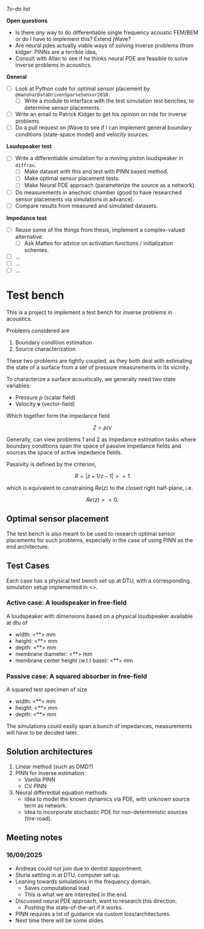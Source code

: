 *To-do list*

**Open questions**
- Is there *any* way to do differentiable single frequency acoustic FEM/BEM or
do I have to implement this? Extend jWave?
- Are neural pdes actually viable ways of solving inverse problems (from
kidger: PINNs are a terrible idea, 
- Consult with Allan to see if he thinks neural PDE are feasible to solve
inverse problems in acoustics.

**General**
- [ ] Look at Python code for optimal sensor placement by `@manoharDataDrivenSparseSensor2018.`
    - [ ] Write a module to interface with the test simulation test benches, to determine sensor placements.
- [ ] Write an email to Patrick Kidger to get his opinion on nde for inverse
problems
- [ ] Do a pull request on jWave to see if I can implement general boundary
conditions (state-space model) and velocity sources.

**Loudspeaker test**
- [ ] Write a differentiable simulation for a moving piston loudspeaker in `diffrax`.
    - [ ] Make dataset with this and test with PINN based method.
    - [ ] Make optimal sensor placement tests.
    - [ ] Make Neural PDE approach (parameterize the source as a network).
- [ ] Do measurements in anechoic chamber (good to have researched sensor
placements via simulations in advance).
- [ ] Compare results from measured and simulated datasets.

**Impedance test**
- [ ] Reuse some of the things from thesis, implement a complex-valued alternative.
    - [ ] Ask Matteo for advice on activation functions / initialization schemes.
- [ ] ...
- [ ] ...
- [ ] ...

# Test bench

This is a project to implement a test bench for inverse problems in acoustics.

Problems considered are
1. Boundary condition estimation
2. Source characterization

These two problems are tightly coupled, as they both deal with estimating the
state of a surface from a set of pressure measurements in its vicinity.

To characterize a surface acoustically, we generally need two state variables:
- Pressure $p$ (scalar field)
- Velocity $\boldsymbol{v}$ (vector-field)

Which together form the impedance field

$$Z = p / v$$

Generally, can view problems 1 and 2 as impedance estimation tasks where
boundary conditions span the space of passive impedance fields and sources the
space of active impedance fields. 

Passivity is defined by the criterion, 

$$R = |{z + 1}/{z - 1}| >= 1$$

which is equivalent to constraining $Re(z)$ to the closed right half-plane, i.e.

$$Re(z) >= 0.$$

## Optimal sensor placement

The test bench is also meant to be used to research optimal sensor placements
for such problems, especially in the case of using PINN as the end architecture.

## Test Cases

Each case has a physical test bench set up at DTU, with a corresponding
simulation setup implemented in <<Insert Tool>>.

### Active case: A loudspeaker in free-field
A loudspeaker with dimensions based on a physical loudspeaker available at dtu of
- width: <**> mm
- height: <**> mm
- depth: <**> mm
- membrane diameter: <**> mm
- membrane center height (w.t.t base): <**> mm

### Passive case: A squared absorber in free-field
A squared test specimen of size
- width: <**> mm
- height: <**> mm
- depth: <**> mm

The simulations could easily span a bunch of impedances, measurements will have
to be decided later.


## Solution architectures

1. Linear method (such as DMD?)
2. PINN for inverse estimation
    - Vanilla PINN
    - CV PINN
3. Neural differential equation methods
    - Idea to model the known dynamics via PDE, with unknown source term as network.
    - Idea to incorporate stochastic PDE for non-deterministic sources (tire-road).

## Meeting notes

### 16/09/2025
- Andreas could not join due to dentist appointment.
- Sturla settling in at DTU, computer set up.
- Leaning towards simulations in the frequency domain.
    - Saves computational load.
    - This is what we are interested in the end.
- Discussed neural PDE approach, want to research this direction.
    - Pushing the state-of-the-art if it works.
- PINN requires a lot of guidance via custom loss/architectures.
- Next time there will be some slides.

